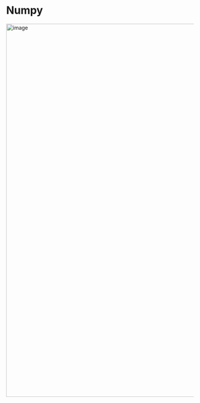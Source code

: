 # Numpy
<img width="860" height="1000" alt="image" src="https://github.com/user-attachments/assets/ae76657a-ba94-4227-9a67-cc473b6897ba" />
